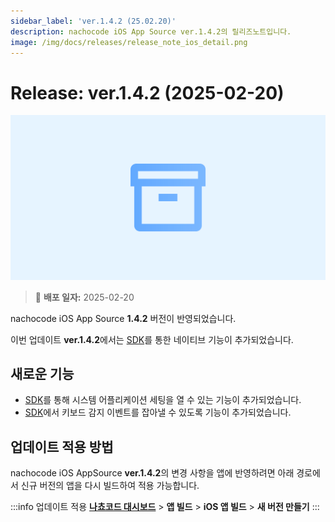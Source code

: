 ```yaml
---
sidebar_label: 'ver.1.4.2 (25.02.20)'
description: nachocode iOS App Source ver.1.4.2의 릴리즈노트입니다.
image: /img/docs/releases/release_note_ios_detail.png
---
```


# Release: ver.1.4.2 (2025-02-20)

![ios_detail](../../../../../static/img/docs/releases/release_note_ios_detail.png)

> 🔔 **배포 일자:** 2025-02-20

nachocode iOS App Source **1.4.2** 버전이 반영되었습니다.

이번 업데이트 **ver.1.4.2**에서는 [SDK](../../sdk/release-v-1-4-2)를 통한 네이티브 기능이 추가되었습니다.

## 새로운 기능

- [SDK](../../sdk/release-v-1-4-2)를 통해 시스템 어플리케이션 세팅을 열 수 있는 기능이 추가되었습니다.
- [SDK](../../sdk/release-v-1-4-2)에서 키보드 감지 이벤트를 잡아낼 수 있도록 기능이 추가되었습니다.

## 업데이트 적용 방법

nachocode iOS AppSource **ver.1.4.2**의 변경 사항을 앱에 반영하려면 아래 경로에서 신규 버전의 앱을 다시 빌드하여 적용 가능합니다.

:::info 업데이트 적용
[**나쵸코드 대시보드**](https://nachocode.io/?utm_source=docs&utm_medium=documentation&utm_campaign=devguide) > **앱 빌드** > **iOS 앱 빌드** > **새 버전 만들기**
:::
